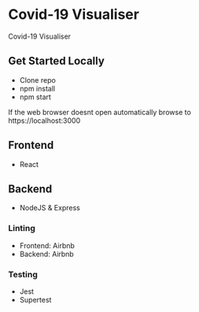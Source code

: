 # Covid-19 Visualiser

Covid-19 Visualiser

## Get Started Locally

- Clone repo
- npm install
- npm start

If the web browser doesnt open automatically browse to https://localhost:3000

## Frontend

- React

## Backend

- NodeJS & Express

### Linting

- Frontend: Airbnb
- Backend: Airbnb

### Testing

- Jest
- Supertest
